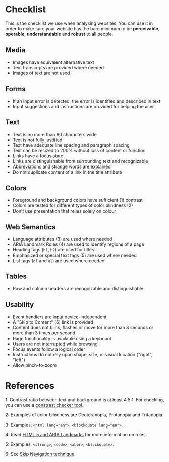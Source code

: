 # Checklist
This is the checklist we use when analysing websites. You can use it in order to make sure your website has the bare minimum to be **perceivable**, **operable**, **understandable** and **robust** to all people.

## Media
- Images have equivalent alternative text
- Text transcripts are provided where needed
- Images of text are not used

## Forms
- If an input error is detected, the error is identified and described in text
- Input suggestions and instructions are provided for helping the user

## Text
- Text is no more than 80 characters wide
- Text is not fully justified
- Text have adequate line spacing and paragraph spacing
- Text can be resized to 200% without loss of content or function
- Links have a focus state
- Links are distinguishable from surrounding text and recognizable
- Abbreviations and strange words are explained
- Do not duplicate content of a link in the title attribute

## Colors
- Foreground and background colors have sufficient (1) contrast
- Colors are tested for different types of color blindness (2)
-	Don’t use presentation that relies solely on colour

## Web Semantics
- Language attributes (3) are used where needed
- ARIA Landmark Roles (4) are used to identify regions of a page
- Heading tags (`h1`, `h2`) are used for titles
- Emphasized or special text tags (5) are used where needed
- List tags (`ol` and `ul`) are used where needed

## Tables
- Row and column headers are recognizable and distinguishable

## Usability
- Event handlers are input device-independent
- A "Skip to Content" (6) link is provided
- Content does not blink, flashes or move for more than 3 seconds or more than 3 times per second
- Page functionality is available using a keyboard
- Users are not interrupted while browsing
- Focus events follow a logical order
- Instructions do not rely upon shape, size, or visual location ("right", "left")
- Allow pinch-to-zoom

# References

1: Contrast ratio between text and background is at least 4.5:1. For checking, you can use a [constrast checker tool](http://contrastchecker.com/).

2: Examples of color blindness are Deuteranopia, Protanopia and Tritanopia.

3: Examples: `<html lang="en">`, `<blockquote lang="en">`.

4: Read [HTML 5 and ARIA Landmarks](https://dequeuniversity.com/assets/html/jquery-summit/html5/slides/landmarks.html) for more information on roles.

5: Examples: `<strong>`, `<code>`, `<abbr>`, `<blockquote>`.

6: See [Skip Navigation technique](http://webaim.org/techniques/skipnav/).
